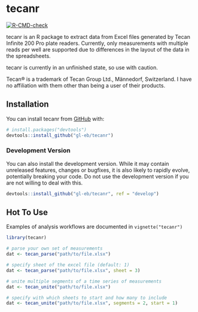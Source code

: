 
<!-- README.md is generated from README.Rmd. Please edit that file -->

# tecanr

<!-- badges: start -->

[![R-CMD-check](https://github.com/gl-eb/tecanr/actions/workflows/R-CMD-check.yaml/badge.svg)](https://github.com/gl-eb/tecanr/actions/workflows/R-CMD-check.yaml)
<!-- badges: end -->

tecanr is an R package to extract data from Excel files generated by
Tecan Infinite 200 Pro plate readers. Currently, only measurements with
multiple reads per well are supported due to differences in the layout
of the data in the spreadsheets.

tecanr is currently in an unfinished state, so use with caution.

Tecan® is a trademark of Tecan Group Ltd., Männedorf, Switzerland. I
have no affiliation with them other than being a user of their products.

## Installation

You can install tecanr from [GitHub](https://github.com/gl-eb/tecanr)
with:

``` r
# install.packages("devtools")
devtools::install_github("gl-eb/tecanr")
```

### Development Version

You can also install the development version. While it may contain
unreleased features, changes or bugfixes, it is also likely to rapidly
evolve, potentially breaking your code. Do not use the development
version if you are not willing to deal with this.

``` r
devtools::install_github("gl-eb/tecanr", ref = "develop")
```

## Hot To Use

Examples of analysis workflows are documented in `vignette("tecanr")`

``` r
library(tecanr)
```

``` r
# parse your own set of measurements
dat <- tecan_parse("path/to/file.xlsx")

# specify sheet of the excel file (default: 1)
dat <- tecan_parse("path/to/file.xlsx", sheet = 3)

# unite multiple segments of a time series of measurements
dat <- tecan_unite("path/to/file.xlsx")

# specify with which sheets to start and how many to include
dat <- tecan_unite("path/to/file.xlsx", segments = 2, start = 1)
```
